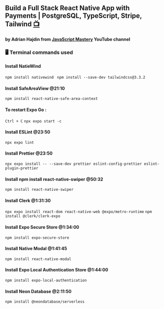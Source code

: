 ## Build a Full Stack React Native App with Payments | PostgreSQL, TypeScript, Stripe, Tailwind [📺](https://youtu.be/kmy_YNhl0mw)

#### by Adrian Hajdin from [JavaScript Mastery](https://www.youtube.com/@javascriptmastery) YouTube channel

<!-- ### 🧠 Concepts Covered:

- Expo React Native framework
- NativeWind
- Sending Data
- Rendering HTML
- Routers
- Advanced Routing
- Middleware
- Rendering Static Files
- Parsing Form/JSON Data
- Parse Query Params-->

### 🖥 Terminal commands used

#### Install NatieWind

`npm install nativewind `
`npm install --save-dev tailwindcss@3.3.2`

#### Install SafeAreaView @21:10

`npm install react-native-safe-area-context`

#### To restart Expo Go :

`Ctrl + C`
`npx expo start -c`

#### Install ESLint @23:50

`npx expo lint`

#### Install Prettier @23:50

`npx expo install -- --save-dev prettier eslint-config-prettier eslint-plugin-prettier`

#### Install npm install react-native-swiper @50:32

`npm install react-native-swiper`

#### Install Clerk @1:31:30

`npx expo install react-dom react-native-web @expo/metro-runtime`
`npm install @clerk/clerk-expo`

#### Install Expo Secure Store @1:34:00

`npm install expo-secure-store`

#### Install Native Modal @1:41:45

`npm install react-native-modal`

#### Install Expo Local Authentication Store @1:44:00

`npm install expo-local-authentication`

#### Install Neon Database @2:11:50

`npm install @neondatabase/serverless`
